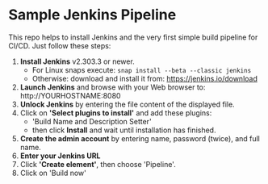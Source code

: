 Sample Jenkins Pipeline
=======================

This repo helps to install Jenkins and the very first simple build pipeline for CI/CD. Just follow these steps:

1. **Install Jenkins** v2.303.3 or newer.
   - For Linux snaps execute: `snap install --beta --classic jenkins`
   - Otherwise: download and install it from: https://jenkins.io/download
2. **Launch Jenkins** and browse with your Web browser to: http://YOURHOSTNAME:8080
3. **Unlock Jenkins** by entering the file content of the displayed file.
4. Click on **'Select plugins to install'** and add these plugins:
   - 'Build Name and Description Setter'
   - then click **Install** and wait until installation has finished.
5. **Create the admin account** by entering name, password (twice), and full name.
6. **Enter your Jenkins URL**
7. Click **'Create element'**, then choose 'Pipeline'.
8. Click on 'Build now'
